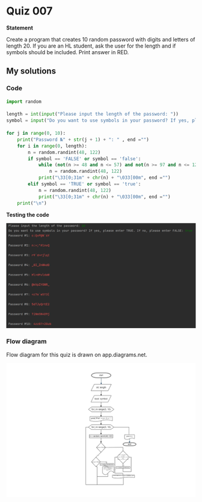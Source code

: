 # Quiz 007
**Statement**

Create a program that creates 10 random password with digits and letters of length 20. If you are an HL student, ask the user for the length and if symbols should be included. Print answer in RED.

## My solutions
### Code
```.py
import random

length = int(input("Please input the length of the password: "))
symbol = input("Do you want to use symbols in your password? If yes, please enter TRUE. If no, please enter FALSE: ")

for j in range(0, 10):
    print("Password №" + str(j + 1) + ": " , end ="")
    for i in range(0, length):
        n = random.randint(48, 122)
        if symbol == 'FALSE' or symbol == 'false':
            while (not(n >= 48 and n <= 57) and not(n >= 97 and n <= 122)) and not(n >= 65 and n <= 90):
                n = random.randint(48, 122)
            print("\33[0;31m" + chr(n) + "\033[00m", end ="")
        elif symbol == 'TRUE' or symbol == 'true':
            n = random.randint(48, 122)
            print("\33[0;31m" + chr(n) + "\033[00m", end ="")
    print("\n")
```
**Testing the code**

![](https://raw.githubusercontent.com/2024sabuhiabbasov/Unit-1/main/Quizzes/Images/Quiz%20007.png)

### Flow diagram
Flow diagram for this quiz is drawn on app.diagrams.net.

![](https://github.com/2024sabuhiabbasov/Unit-1/blob/main/Quizzes/Images/Quiz%20007%20-%20Flow%20diagram.jpg)
